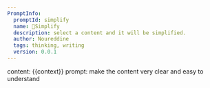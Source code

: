 ```yaml
---
PromptInfo:
  promptId: simplify
  name: 👼Simplify
  description: select a content and it will be simplified.
  author: Noureddine
  tags: thinking, writing
  version: 0.0.1
---
```

content: 
{{context}}
prompt:
make the content very clear and easy to understand
